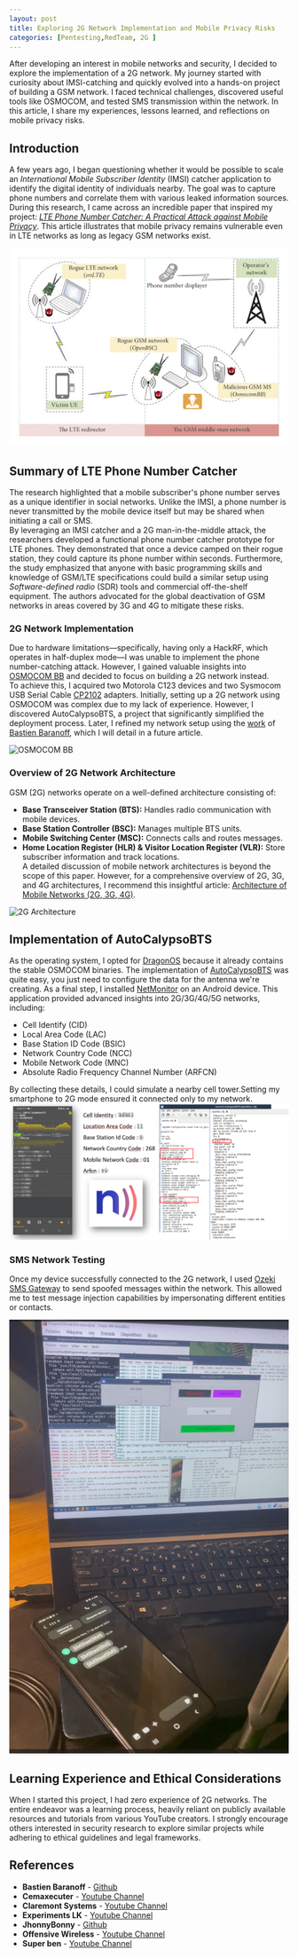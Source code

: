 ```yaml
---
layout: post
title: Exploring 2G Network Implementation and Mobile Privacy Risks
categories: [Pentesting,RedTeam, 2G ]
---
```


After developing an interest in mobile networks and security, I decided to explore the implementation of a 2G network. My journey started with curiosity about IMSI-catching and quickly evolved into a hands-on project of building a GSM network. I faced technical challenges, discovered useful tools like OSMOCOM, and tested SMS transmission within the network. In this article, I share my experiences, lessons learned, and reflections on mobile privacy risks.


## Introduction  
A few years ago, I began questioning whether it would be possible to scale an _International Mobile Subscriber Identity_ (IMSI) catcher application to identify the digital identity of individuals nearby. The goal was to capture phone numbers and correlate them with various leaked information sources.  
During this research, I came across an incredible paper that inspired my project: [*LTE Phone Number Catcher: A Practical Attack against Mobile Privacy*](https://onlinelibrary.wiley.com/doi/10.1155/2019/7425235). This article illustrates that mobile privacy remains vulnerable even in LTE networks as long as legacy GSM networks exist.

![LTE phone number catcher model.](/images/DATA/LTE_phonecatcher.jpg)

## Summary of LTE Phone Number Catcher  
The research highlighted that a mobile subscriber's phone number serves as a unique identifier in social networks. Unlike the IMSI, a phone number is never transmitted by the mobile device itself but may be shared when initiating a call or SMS.  
By leveraging an IMSI catcher and a 2G man-in-the-middle attack, the researchers developed a functional phone number catcher prototype for LTE phones. They demonstrated that once a device camped on their rogue station, they could capture its phone number within seconds. Furthermore, the study emphasized that anyone with basic programming skills and knowledge of GSM/LTE specifications could build a similar setup using _Software-defined radio_ (SDR) tools and commercial off-the-shelf equipment. The authors advocated for the global deactivation of GSM networks in areas covered by 3G and 4G to mitigate these risks.

### 2G Network Implementation  
Due to hardware limitations—specifically, having only a HackRF, which operates in half-duplex mode—I was unable to implement the phone number-catching attack. However, I gained valuable insights into [OSMOCOM BB](https://osmocom.org/projects/baseband) and decided to focus on building a 2G network instead.  
To achieve this, I acquired two Motorola C123 devices and two Sysmocom USB Serial Cable [CP2102](https://shop.sysmocom.de/Sysmocom-USB-serial-cable-CP2102-with-2.5mm-stereo-jack/cp2102-25) adapters. Initially, setting up a 2G network using OSMOCOM was complex due to my lack of experience. However, I discovered AutoCalypsoBTS, a project that significantly simplified the deployment process. Later, I refined my network setup using the [work](https://pl4y.readthedocs.io/en/latest/) of [Bastien Baranoff](https://github.com/bbaranoff), which I will detail in a future article.


![OSMOCOM BB](/images/DATA/IMG_9993_-_Cópia.jpg)

### Overview of 2G Network Architecture  
GSM (2G) networks operate on a well-defined architecture consisting of:  
- **Base Transceiver Station (BTS):** Handles radio communication with mobile devices.  
- **Base Station Controller (BSC):** Manages multiple BTS units.  
- **Mobile Switching Center (MSC):** Connects calls and routes messages.  
- **Home Location Register (HLR) & Visitor Location Register (VLR):** Store subscriber information and track locations.  
A detailed discussion of mobile network architectures is beyond the scope of this paper. However, for a comprehensive overview of 2G, 3G, and 4G architectures, I recommend this insightful article: [Architecture of Mobile Networks (2G, 3G, 4G)](https://www.linkedin.com/pulse/architecture-mobile-networks-2g-3g-4g-ilyes-amokrane-lezzoum-tyofe/).

![2G Architecture](https://media.licdn.com/dms/image/v2/D4E12AQERuLPQunWvRA/article-inline_image-shrink_1500_2232/article-inline_image-shrink_1500_2232/0/1697831604227?e=1747872000&v=beta&t=E1JllcJ6cWRaM29Jkg-4Gqjfe4hGrLOXA7vS83JI5YI)

## Implementation of AutoCalypsoBTS  
As the operating system, I opted for [DragonOS](https://cemaxecuter.com/) because it already contains the stable OSMOCOM binaries.
The implementation of [AutoCalypsoBTS](https://github.com/jhonnybonny/AutoCalypsoBTS) was quite easy, you just need to configure the data for the antenna we're creating.
As a final step, I installed [NetMonitor](https://play.google.com/store/apps/details?id=com.parizene.netmonitor) on an Android device. This application provided advanced insights into 2G/3G/4G/5G networks, including:  
- Cell Identify (CID)  
- Local Area Code (LAC)  
- Base Station ID Code (BSIC)  
- Network Country Code (NCC)  
- Mobile Network Code (MNC)  
- Absolute Radio Frequency Channel Number (ARFCN)  


By collecting these details, I could simulate a nearby cell tower.Setting my smartphone to 2G mode ensured it connected only to my network.
![Network Setup](/images/DATA/2025-03-20_15-16.io.png)


### SMS Network Testing  
Once my device successfully connected to the 2G network, I used [Ozeki SMS Gateway](https://ozeki.hu/) to send spoofed messages within the network. This allowed me to test message injection capabilities by impersonating different entities or contacts.

[![Video POC](/images/DATA/2025-03-20_16-09.io.png)](https://youtube.com/shorts/79TxvL925-o?si=1KFk9urKHfrElaAt)



## Learning Experience and Ethical Considerations  
When I started this project, I had zero experience of 2G networks. The entire endeavor was a learning process, heavily reliant on publicly available resources and tutorials from various YouTube creators. I strongly encourage others interested in security research to explore similar projects while adhering to ethical guidelines and legal frameworks.


## References

- **Bastien Baranoff** - [Github](https://github.com/bbaranoff)  
- **Cemaxecuter** - [Youtube Channel](https://twitter.com/janesmith)  
- **Claremont Systems** - [Youtube Channel](https://www.youtube.com/@claremontsystems4255)  
- **Experiments LK** - [Youtube Channel](https://www.youtube.com/@experimentslk5291)  
- **JhonnyBonny** - [Github](https://github.com/companyxyz)  
- **Offensive Wireless** - [Youtube Channel](https://www.youtube.com/@offensivewireless)  
- **Super ben** - [Youtube Channel](https://www.youtube.com/@superben6483)  

  

  
